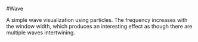 #Wave

A simple wave visualization using particles. The frequency increases with the window width, which produces an interesting effect as though there are multiple waves intertwining.